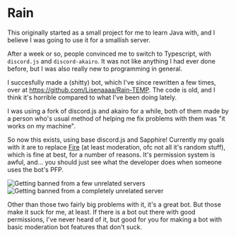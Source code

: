 # Rain

This originally started as a small project for me to learn Java with, and I believe I was going to use it for a smallish server.

After a week or so, people convinced me to switch to Typescript, with `discord.js` and `discord-akairo`. It was not like anything I had ever done before, but I was also really new to programming in general.

I succesfully made a (shitty) bot, which I've since rewritten a few times, over at https://github.com/Lisenaaaa/Rain-TEMP. The code is old, and I think it's horrible compared to what I've been doing lately.

I was using a fork of discord.js and akairo for a while, both of them made by a person who's usual method of helping me fix problems with them was "it works on my machine".

So now this exists, using base discord.js and Sapphire! Currently my goals with it are to replace [Fire](https://github.com/FireDiscordBot/bot) (at least moderation, ofc not all it's random stuff), which is fine at best, for a number of reasons. It's permission system is awful, and... you should just see what the developer does when someone uses the bot's PFP.

![Getting banned from a few unrelated servers](https://cdn.discordapp.com/attachments/887123735914610739/910248733176897617/unknown.png) ![Getting banned from a **completely unrelated** server](https://cdn.discordapp.com/attachments/887123735914610739/910248977646104597/unknown.png)

Other than those two fairly big problems with it, it's a great bot. But those make it suck for me, at least. If there is a bot out there with good permissions, I've never heard of it, but good for you for making a bot with basic moderation bot features that don't suck.